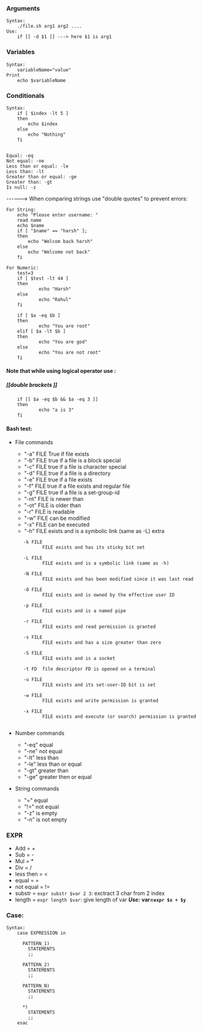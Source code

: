 ### Arguments
	Syntax: 
		./file.sh arg1 arg2 ....
	Use:
		if [[ -d $1 ]] ---> here $1 is arg1

### Variables
	Syntax: 
		variableName="value"
	Print
		echo $variableName

### Conditionals
	Syntax:
		if [ $index -lt 5 ]
		then
			echo $index
		else
			echo "Nothing"
		fi


    Equal: -eq
    Not equal: -ne
    Less than or equal: -le
    Less than: -lt
    Greater than or equal: -ge
    Greater than: -gt
    Is null: -z

------> When comparing strings use "double quotes" to prevent errors:

	For String: 
		echo "Please enter username: "
		read name
		echo $name
		if [ "$name" == "harsh" ];
		then
	        echo "Welcom back harsh"
		else
	        echo "Welcome not back"
		fi

	For Numeric:
		test=3
		if [ $test -lt 44 ]
		then 
		        echo "Harsh"
		else
		        echo "Rahul"
		fi

		if [ $a -eq $b ]
		then
		        echo "You are root"
		elif [ $a -lt $b ]
		then
		        echo "You are god"
		else
		        echo "You are not root"
		fi
#### Note that while using logical operator use : 
##### [[double  brackets ]]
		if [[ $a -eq $b && $a -eq 3 ]]
		then
		        echo "a is 3"
		fi

#### Bash test:
* File commands
	* "-a" FILE True if file exists
	* "-b" FILE true if a file is a block special
	* "-c" FILE true if a file is character special
	* "-d" FILE true if a file is a directory
	* "-e" FILE true if a file exists
	* "-f" FILE true if a file exists and regular file
	* "-g" FILE true if a file is a set-group-id
	* "-nt" FILE is newer than
	* "-ot" FILE is older than
	* "-r" FILE is readable
	* "-w" FILE can be modified
	* "-x" FILE can be executed
	* "-h" FILE exists and is a symbolic link (same as -L)
    extra 
    ````````````````````````````````````````````````````
       -k FILE
              FILE exists and has its sticky bit set

       -L FILE
              FILE exists and is a symbolic link (same as -h)

       -N FILE
              FILE exists and has been modified since it was last read

       -O FILE
              FILE exists and is owned by the effective user ID

       -p FILE
              FILE exists and is a named pipe

       -r FILE
              FILE exists and read permission is granted

       -s FILE
              FILE exists and has a size greater than zero

       -S FILE
              FILE exists and is a socket

       -t FD  file descriptor FD is opened on a terminal

       -u FILE
              FILE exists and its set-user-ID bit is set

       -w FILE
              FILE exists and write permission is granted

       -x FILE
              FILE exists and execute (or search) permission is granted
	     
	`````````````````````````````````````````````````````````````````````

* Number commands
	* "-eq" equal
	* "-ne" not equal
	* "-lt" less than
	* "-le" less than or equal
	* "-gt" greater than
	* "-ge" greater then or equal
* String commands
	* "=" equal
	* "!=" not equal
	* "-z" is empty
	* "-n" is not empty

### EXPR
- Add = +
- Sub = -
- Mul = \*
- Div = /
- less then = \<
- equal = =
- not equal = \!=
- substr = `expr substr $var 2 3`: exctract 3 char from 2 index
- length = `expr length $var`: give length of var
___Use:___
	****var=`expr $x + $y`****
	

### Case:
	Syntax:
		case EXPRESSION in

		  PATTERN_1)
		    STATEMENTS
		    ;;

		  PATTERN_2)
		    STATEMENTS
		    ;;

		  PATTERN_N)
		    STATEMENTS
		    ;;

		  *)
		    STATEMENTS
		    ;;
		esac

